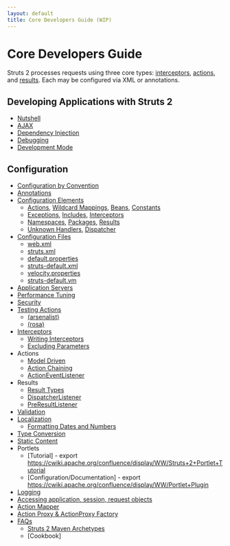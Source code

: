 ```yaml
---
layout: default
title: Core Developers Guide (WIP)
---
```


# Core Developers Guide

Struts 2 processes requests using three core types: [interceptors](interceptor-configuration.html), [actions](action-configuration.html), and [results](result-configuration.html). 
Each may be configured via XML or annotations.

## Developing Applications with Struts 2

- [Nutshell](nutshell.html)
- [AJAX](ajax.html)
- [Dependency Injection](dependency-injection.html)
- [Debugging](debugging.html)
- [Development Mode](development-mode.html)

## Configuration

- [Configuration by Convention](../plugins/convention/)
- [Annotations](annotations.html)
- [Configuration Elements](configuration-elements.html)
  - [Actions](action-configuration.html), [Wildcard Mappings](wildcard-mappings.html), [Beans](bean-configuration.html), [Constants](constant-configuration.html)
  - [Exceptions](exception-configuration.html), [Includes](include-configuration.html), [Interceptors](interceptor-configuration.html)
  - [Namespaces](namespace-configuration.html), [Packages](package-configuration.html), [Results](result-configuration.html)
  - [Unknown Handlers](unknown-handlers.html), [Dispatcher](dispatcher.html)
- [Configuration Files](configuration-files.html)
  - [web.xml](web-xml.html)
  - [struts.xml](struts-xml.html)
  - [default.properties](default-properties.html)
  - [struts-default.xml](struts-default-xml.html)
  - [velocity.properties](velocity-properties.html)
  - [struts-default.vm](struts-default-vm.html)
- [Application Servers](application-servers.html)
- [Performance Tuning](performance-tuning.html)
- [Security](../security/)
- [Testing Actions](../plugins/junit/)
  - [(arsenalist)](https://depressedprogrammer.wordpress.com/2007/06/18/unit-testing-struts-2-actions-spring-junit/)
  - [(rosa)](http://fassisrosa.blogspot.com/2006/11/unit-testing-struts-20\.html)
- [Interceptors](interceptors.html)
  - [Writing Interceptors](writing-interceptors.html)
  - [Excluding Parameters](parameters-interceptor.html)
- Actions
  - [Model Driven](model-driven.html)
  - [Action Chaining](action-chaining.html)
  - [ActionEventListener](action-event-listener.html)
- Results
  - [Result Types](result-types.html)
  - [DispatcherListener](dispatcher-listener.html)
  - [PreResultListener](pre-result-listener.html)
- [Validation](validation.html)
- [Localization](localization.html)
  - [Formatting Dates and Numbers](formatting-dates-and-numbers.html)
- [Type Conversion](type-conversion.html)
- [Static Content](static-content.html)
- Portlets
  - [Tutorial] - export https://cwiki.apache.org/confluence/display/WW/Struts+2+Portlet+Tutorial
  - [Configuration/Documentation] - export https://cwiki.apache.org/confluence/display/WW/Portlet+Plugin
- [Logging](logging.html)
- [Accessing application, session, request objects](accessing-application-session-request-objects.html)
- [Action Mapper](action-mapper.html)
- [Action Proxy & ActionProxy Factory](action-proxy-and-actionproxy-factory.html)
- [FAQs](../faq/)
  - [Struts 2 Maven Archetypes](../maven-archetypes/)
  - [Cookbook]
